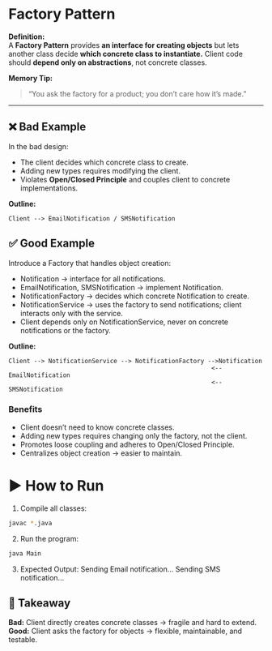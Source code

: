 # Factory Pattern
**Definition:**  
A **Factory Pattern** provides **an interface for creating objects** but lets another class decide **which concrete class to instantiate.** Client code should **depend only on abstractions**, not concrete classes.

**Memory Tip:**  
> “You ask the factory for a product; you don’t care how it’s made.”

---

## ❌ Bad Example

In the bad design:

* The client decides which concrete class to create.
* Adding new types requires modifying the client.
* Violates **Open/Closed Principle** and couples client to concrete implementations.

**Outline:**
```text
Client --> EmailNotification / SMSNotification
```
## ✅ Good Example

Introduce a Factory that handles object creation:

* Notification → interface for all notifications.
* EmailNotification, SMSNotification → implement Notification.
* NotificationFactory → decides which concrete Notification to create.
* NotificationService → uses the factory to send notifications; client interacts only with the service.
* Client depends only on NotificationService, never on concrete notifications or the factory.

**Outline:**
```text
Client --> NotificationService --> NotificationFactory -->Notification
                                                        <--EmailNotification
                                                        <-- SMSNotification

```

### Benefits

* Client doesn’t need to know concrete classes.
* Adding new types requires changing only the factory, not the client.
* Promotes loose coupling and adheres to Open/Closed Principle.
* Centralizes object creation → easier to maintain.

# ▶️ How to Run
1. Compile all classes:

```bash
javac *.java
```

2. Run the program:

```bash
java Main
```

3. Expected Output:
Sending Email notification...
Sending SMS notification...

## 🔑 Takeaway
**Bad:** Client directly creates concrete classes → fragile and hard to extend.
**Good:** Client asks the factory for objects → flexible, maintainable, and testable.